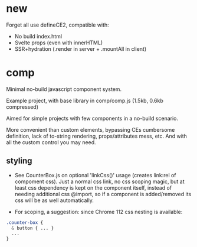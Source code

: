 # new

Forget all use defineCE2, compatible with:

- No build index.html
- Svelte props (even with innerHTML)
- SSR+hydration (.render in server + .mountAll in client)


# comp 

Minimal no-build javascript component system.

Example project, with base library in comp/comp.js (1.5kb, 0.6kb compressed)

Aimed for simple projects with few components in a no-build scenario.

More convenient than custom elements, bypassing CEs cumbersome definition, lack of to-string rendering, props/attributes mess, etc. And with all the custom control you may need.

## styling 

- See CounterBox.js on optional 'linkCss()' usage (creates link:rel of compoment css). Just a normal css link, no css scoping magic, but at least css dependency is kept on the component itself, instead of needing additional css @import, so if a component is added/removed its css will be as well automatically.

- For scoping, a suggestion: since Chrome 112 css nesting is available:

```css
.counter-box {
  & button { ... }
  ...
}
```


